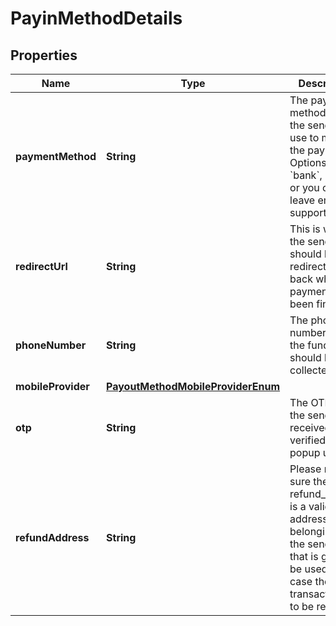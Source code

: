 

# PayinMethodDetails

## Properties

Name | Type | Description | Notes
------------ | ------------- | ------------- | -------------
**paymentMethod** | **String** | The payment method which the sender will use to make the payments. Options are &#x60;bank&#x60;, &#x60;card&#x60; or you can leave empty to support both. |  [optional]
**redirectUrl** | **String** | This is where the sender should be redirected back when the payment has been finished |  [optional]
**phoneNumber** | **String** | The phone number where the funds should be collected from |  [optional]
**mobileProvider** | [**PayoutMethodMobileProviderEnum**](PayoutMethodMobileProviderEnum.md) |  |  [optional]
**otp** | **String** | The OTP that the sender received in otp verified ussd popup ux flow. |  [optional]
**refundAddress** | **String** | Please make sure the refund_address is a valid BTC address belonging to the sender, as that is going to be used in case the transaction has to be refunded. |  [optional]



